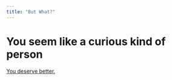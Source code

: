 ```yaml
---
title: "But What?"
---
```


# You seem like a curious kind of person

[You deserve better.](https://youtu.be/dQw4w9WgXcQ "Go on, click it. Don't be afraid!")

